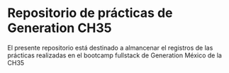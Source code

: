 # Repositorio de prácticas de Generation CH35

El presente repositorio está destinado a almancenar el registros de las prácticas realizadas en el bootcamp fullstack de Generation México de la CH35
 

